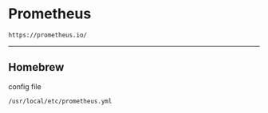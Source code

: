 # Prometheus

```bash {copyable}
https://prometheus.io/
```

---

## Homebrew

config file

```bash {copyable}
/usr/local/etc/prometheus.yml
```
